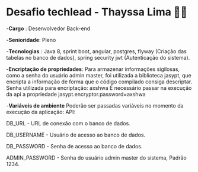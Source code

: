 # Desafio techlead - Thayssa Lima 👩‍💻

-**Cargo** : Desenvolvedor Back-end

-**Senioridade**: Pleno

-**Tecnologias** : Java 8, sprint boot, angular, postgres, flyway (Criação das tabelas no banco de dados), spring security jwt (Autenticação do sistema).

-**Encriptação de propriedades**:
Para armazenar informações sigilosas, como a senha do usuário admin master, foi utilizada a biblioteca jasypt, que encripta a informação de forma que o código compilado consiga descriptar.
Senha utilizada para encriptação: axshwa
É necessário passar na execução da api a propriedade jasypt.encryptor.password=axshwa

-**Variáveis de ambiente**
Poderão ser passadas variáveis no momento da execução da aplicação:
API:

DB_URL - URL de conexão com o banco de dados.

DB_USERNAME - Usuário de acesso ao banco de dados.

DB_PASSWORD - Senha de acesso ao banco de dados.

ADMIN_PASSWORD - Senha do usuário admin master do sistema, Padrão 1234.



